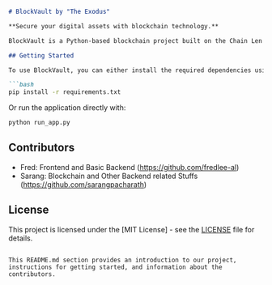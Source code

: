 ```markdown
# BlockVault by "The Exodus"

**Secure your digital assets with blockchain technology.**

BlockVault is a Python-based blockchain project built on the Chain Len platform. It provides a robust solution for protecting your digital assets and sensitive information.

## Getting Started

To use BlockVault, you can either install the required dependencies using:

```bash
pip install -r requirements.txt
```

Or run the application directly with:

```bash
python run_app.py
```

## Contributors

- Fred: Frontend and Basic Backend
  (https://github.com/fredlee-al)
- Sarang: Blockchain and Other Backend related Stuffs
  (https://github.com/sarangpacharath)

## License

This project is licensed under the [MIT License] - see the [LICENSE](LICENSE) file for details.
```

This README.md section provides an introduction to our project, instructions for getting started, and information about the contributors.
